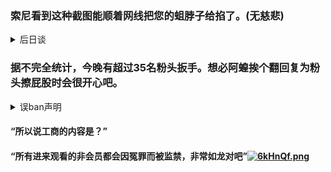 ### 索尼看到这种截图能顺着网线把您的蛆脖子给掐了。(无慈悲)

<details>
  <summary>后日谈</summary>
 
  [![6k7mb4.png](https://s3.ax1x.com/2021/03/02/6k7mb4.png)](https://imgtu.com/i/6k7mb4)
  
</details>

### 据不完全统计，今晚有超过35名粉头扳手。想必阿蝗挨个翻回复为粉头擦屁股时会很开心吧。

<details>
  <summary>误ban声明</summary>
 
  [![6k7YrD.png](https://s3.ax1x.com/2021/03/02/6k7YrD.png)](https://imgtu.com/i/6k7YrD)
  
</details>

#### “所以说工商的内容是？”

#### “所有进来观看的非会员都会因冤罪而被监禁，非常如龙对吧”[![6kHnQf.png](https://s3.ax1x.com/2021/03/02/6kHnQf.png)](https://imgtu.com/i/6kHnQf)
